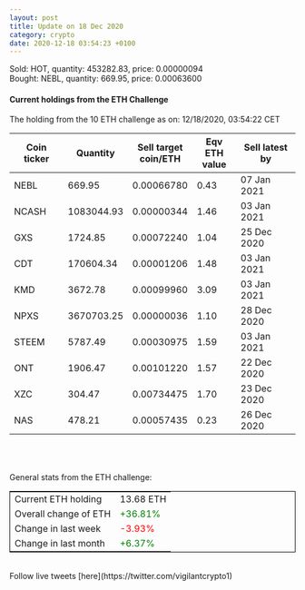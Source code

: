 ```yaml
---
layout: post
title: Update on 18 Dec 2020
category: crypto
date: 2020-12-18 03:54:23 +0100
---
```

<!-- Global site tag (gtag.js) - Google Analytics -->
<script async src="https://www.googletagmanager.com/gtag/js?id=UA-103831149-5"></script>
<script>
  window.dataLayer = window.dataLayer || [];
  function gtag(){dataLayer.push(arguments);}
  gtag('js', new Date());

  gtag('config', 'UA-103831149-5');
</script>
Sold: HOT, quantity:    453282.83, price:   0.00000094<br>Bought: NEBL, quantity:       669.95, price:   0.00063600<br>

#### Current holdings from the ETH Challenge

The holding from the 10 ETH challenge as on: 12/18/2020, 03:54:22 CET

|Coin ticker|Quantity|Sell target<br>coin/ETH|Eqv ETH<br>value|Sell latest by|
|-----------|--------|-----------|-----------|--------------|
NEBL|669.95|  0.00066780|0.43|07 Jan 2021|
NCASH|1083044.93|  0.00000344|1.46|03 Jan 2021|
GXS|1724.85|  0.00072240|1.04|25 Dec 2020|
CDT|170604.34|  0.00001206|1.48|03 Jan 2021|
KMD|3672.78|  0.00099960|3.09|03 Jan 2021|
NPXS|3670703.25|  0.00000036|1.10|28 Dec 2020|
STEEM|5787.49|  0.00030975|1.59|03 Jan 2021|
ONT|1906.47|  0.00101220|1.57|22 Dec 2020|
XZC|304.47|  0.00734475|1.70|23 Dec 2020|
NAS|478.21|  0.00057435|0.23|26 Dec 2020|

<br>
<br>
<br>
General stats from the ETH challenge:

<table style="border:1px solid black;margin-left:auto;margin-right:auto;">
	<tbody>
	<tr>
		<td>Current ETH holding</td>
		<td>     13.68 ETH</td>
	</tr>
	<tr>
		<td>Overall change of ETH</td>
		<td><font color="green">+36.81%</font></td>
	</tr>
	<tr>
		<td>Change in last week</td>
		<td><font color="red">-3.93%</font></td>
	</tr>
	<tr>
		<td>Change in last month</td>
		<td><font color="green">+6.37%</font></td>
	</tr>
	</tbody>
</table>

<br>
Follow live tweets [here](https://twitter.com/vigilantcrypto1)
<br>
<br>